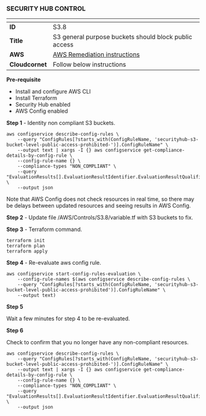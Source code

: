 ### SECURITY HUB CONTROL


| <!-- -->    | <!-- -->    |
|-------------|-------------|
| **ID**  | S3.8  |
| **Title**  | S3 general purpose buckets should block public access |
| **AWS**  | [AWS Remediation instructions](https://docs.aws.amazon.com/securityhub/latest/userguide/s3-controls.html#s3-8)
| **Cloudcornet**  | Follow below instructions |

**Pre-requisite**
- Install and configure AWS CLI
- Install Terraform
- Security Hub enabled
- AWS Config enabled

**Step 1** - Identity non compliant S3 buckets.

```
aws configservice describe-config-rules \
    --query "ConfigRules[?starts_with(ConfigRuleName, 'securityhub-s3-bucket-level-public-access-prohibited-')].ConfigRuleName" \
    --output text | xargs -I {} aws configservice get-compliance-details-by-config-rule \
    --config-rule-name {} \
    --compliance-types "NON_COMPLIANT" \
    --query "EvaluationResults[].EvaluationResultIdentifier.EvaluationResultQualifier.ResourceId" \
    --output json
```

Note that AWS Config does not check resources in real time, so there may be delays between updated resources and seeing results in AWS Config.

**Step 2** - Update file /AWS/Controls/S3.8/variable.tf with S3 buckets to fix.

**Step 3** - Terraform command.

```
terraform init
terraform plan
terraform apply
```

**Step 4** - Re-evaluate aws config rule.

```
aws configservice start-config-rules-evaluation \
    --config-rule-names $(aws configservice describe-config-rules \
    --query "ConfigRules[?starts_with(ConfigRuleName, 'securityhub-s3-bucket-level-public-access-prohibited')].ConfigRuleName" \
    --output text)
```

**Step 5**

Wait a few minutes for step 4 to be re-evaluated.

**Step 6**

Check to confirm that you no longer have any non-compliant resources.

```
aws configservice describe-config-rules \
    --query "ConfigRules[?starts_with(ConfigRuleName, 'securityhub-s3-bucket-level-public-access-prohibited-')].ConfigRuleName" \
    --output text | xargs -I {} aws configservice get-compliance-details-by-config-rule \
    --config-rule-name {} \
    --compliance-types "NON_COMPLIANT" \
    --query "EvaluationResults[].EvaluationResultIdentifier.EvaluationResultQualifier.ResourceId" \
    --output json
```
